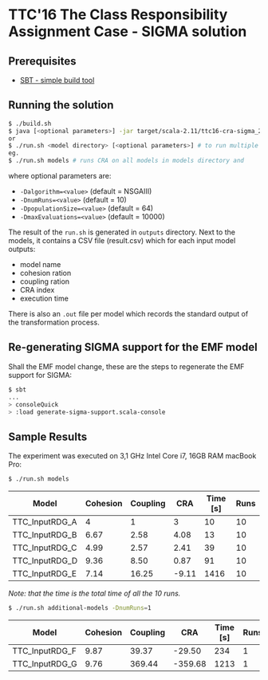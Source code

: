 # TTC'16 The Class Responsibility Assignment Case - SIGMA solution

## Prerequisites

- [SBT - simple build tool](http://www.scala-sbt.org/download.html)

## Running the solution

```sh
$ ./build.sh
$ java [<optional parameters>] -jar target/scala-2.11/ttc16-cra-sigma_2.11-1.0-one-jar.jar <input> <output>
or
$ ./run.sh <model directory> [<optional parameters>] # to run multiple models capturing some statistics
eg.
$ ./run.sh models # runs CRA on all models in models directory and
```

where optional parameters are:
- `-Dalgorithm=<value>` (default = NSGAIII)
- `-DnumRuns=<value>` (default = 10)
- `-DpopulationSize=<value>` (default = 64)
- `-DmaxEvaluations=<value>` (default = 10000)

The result of the `run.sh` is generated in `outputs` directory. Next to the models, it contains a CSV file (result.csv) which for each input model outputs:

- model name
- cohesion ration
- coupling ration
- CRA index
- execution time

There is also an `.out` file per model which records the standard output of the transformation process.

## Re-generating SIGMA support for the EMF model

Shall the EMF model change, these are the steps to regenerate the EMF support for SIGMA:

```sh
$ sbt
...
> consoleQuick
> :load generate-sigma-support.scala-console
```

## Sample Results

The experiment was executed on 3,1 GHz Intel Core i7, 16GB RAM macBook Pro:

```sh
$ ./run.sh models
```

| Model          | Cohesion | Coupling | CRA   | Time [s] | Runs |
|----------------|----------|----------|-------|----------|------|
| TTC_InputRDG_A | 4        | 1        | 3     | 10       | 10   |
| TTC_InputRDG_B | 6.67     | 2.58     | 4.08  | 13       | 10   |
| TTC_InputRDG_C | 4.99     | 2.57     | 2.41  | 39       | 10   |
| TTC_InputRDG_D | 9.36     | 8.50     | 0.87  | 91       | 10   |
| TTC_InputRDG_E | 7.14     | 16.25    | -9.11 | 1416     | 10   |

_Note: that the time is the total time of all the 10 runs._

```sh
$ ./run.sh additional-models -DnumRuns=1
```

| Model          | Cohesion | Coupling | CRA     | Time [s] | Runs |
|----------------|----------|----------|---------|----------|------|
| TTC_InputRDG_F | 9.87     | 39.37    | -29.50  | 234      | 1    |   
| TTC_InputRDG_G | 9.76     | 369.44   | -359.68 | 1213     | 1    |

